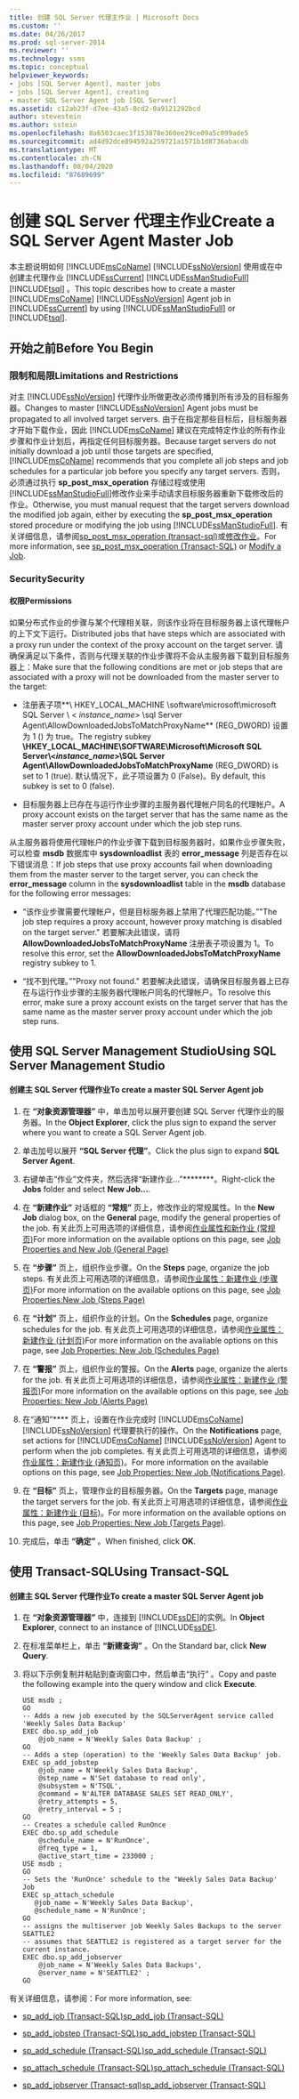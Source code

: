 ```yaml
---
title: 创建 SQL Server 代理主作业 | Microsoft Docs
ms.custom: ''
ms.date: 04/26/2017
ms.prod: sql-server-2014
ms.reviewer: ''
ms.technology: ssms
ms.topic: conceptual
helpviewer_keywords:
- jobs [SQL Server Agent], master jobs
- jobs [SQL Server Agent], creating
- master SQL Server Agent job [SQL Server]
ms.assetid: c12ab23f-d7ee-43a5-8cd2-0a9121292bcd
author: stevestein
ms.author: sstein
ms.openlocfilehash: 8a6503caec3f153878e360ee29ce09a5c099ade5
ms.sourcegitcommit: ad4d92dce894592a259721a1571b1d8736abacdb
ms.translationtype: MT
ms.contentlocale: zh-CN
ms.lasthandoff: 08/04/2020
ms.locfileid: "87689699"
---
```

# <a name="create-a-sql-server-agent-master-job"></a><span data-ttu-id="1aca9-102">创建 SQL Server 代理主作业</span><span class="sxs-lookup"><span data-stu-id="1aca9-102">Create a SQL Server Agent Master Job</span></span>
  <span data-ttu-id="1aca9-103">本主题说明如何 [!INCLUDE[msCoName](../../includes/msconame-md.md)] [!INCLUDE[ssNoVersion](../../includes/ssnoversion-md.md)] 使用或在中创建主代理作业 [!INCLUDE[ssCurrent](../../includes/sscurrent-md.md)] [!INCLUDE[ssManStudioFull](../../includes/ssmanstudiofull-md.md)] [!INCLUDE[tsql](../../includes/tsql-md.md)] 。</span><span class="sxs-lookup"><span data-stu-id="1aca9-103">This topic describes how to create a master [!INCLUDE[msCoName](../../includes/msconame-md.md)] [!INCLUDE[ssNoVersion](../../includes/ssnoversion-md.md)] Agent job in [!INCLUDE[ssCurrent](../../includes/sscurrent-md.md)] by using [!INCLUDE[ssManStudioFull](../../includes/ssmanstudiofull-md.md)] or [!INCLUDE[tsql](../../includes/tsql-md.md)].</span></span>  
  
 
##  <a name="before-you-begin"></a><a name="BeforeYouBegin"></a> <span data-ttu-id="1aca9-104">开始之前</span><span class="sxs-lookup"><span data-stu-id="1aca9-104">Before You Begin</span></span>  
  
###  <a name="limitations-and-restrictions"></a><a name="Restrictions"></a> <span data-ttu-id="1aca9-105">限制和局限</span><span class="sxs-lookup"><span data-stu-id="1aca9-105">Limitations and Restrictions</span></span>  
 <span data-ttu-id="1aca9-106">对主 [!INCLUDE[ssNoVersion](../../includes/ssnoversion-md.md)] 代理作业所做更改必须传播到所有涉及的目标服务器。</span><span class="sxs-lookup"><span data-stu-id="1aca9-106">Changes to master [!INCLUDE[ssNoVersion](../../includes/ssnoversion-md.md)] Agent jobs must be propagated to all involved target servers.</span></span> <span data-ttu-id="1aca9-107">由于在指定那些目标后，目标服务器才开始下载作业，因此 [!INCLUDE[msCoName](../../includes/msconame-md.md)] 建议在完成特定作业的所有作业步骤和作业计划后，再指定任何目标服务器。</span><span class="sxs-lookup"><span data-stu-id="1aca9-107">Because target servers do not initially download a job until those targets are specified, [!INCLUDE[msCoName](../../includes/msconame-md.md)] recommends that you complete all job steps and job schedules for a particular job before you specify any target servers.</span></span> <span data-ttu-id="1aca9-108">否则，必须通过执行 **sp_post_msx_operation** 存储过程或使用 [!INCLUDE[ssManStudioFull](../../includes/ssmanstudiofull-md.md)]修改作业来手动请求目标服务器重新下载修改后的作业。</span><span class="sxs-lookup"><span data-stu-id="1aca9-108">Otherwise, you must manual request that the target servers download the modified job again, either by executing the **sp_post_msx_operation** stored procedure or modifying the job using [!INCLUDE[ssManStudioFull](../../includes/ssmanstudiofull-md.md)].</span></span> <span data-ttu-id="1aca9-109">有关详细信息，请参阅[sp_post_msx_operation &#40;transact-sql&#41;](/sql/relational-databases/system-stored-procedures/sp-post-msx-operation-transact-sql)或[修改作业](modify-a-job.md)。</span><span class="sxs-lookup"><span data-stu-id="1aca9-109">For more information, see [sp_post_msx_operation &#40;Transact-SQL&#41;](/sql/relational-databases/system-stored-procedures/sp-post-msx-operation-transact-sql) or [Modify a Job](modify-a-job.md).</span></span>  
  
###  <a name="security"></a><a name="Security"></a> <span data-ttu-id="1aca9-110">Security</span><span class="sxs-lookup"><span data-stu-id="1aca9-110">Security</span></span>  
  
####  <a name="permissions"></a><a name="Permissions"></a> <span data-ttu-id="1aca9-111">权限</span><span class="sxs-lookup"><span data-stu-id="1aca9-111">Permissions</span></span>  
 <span data-ttu-id="1aca9-112">如果分布式作业的步骤与某个代理相关联，则该作业将在目标服务器上该代理帐户的上下文下运行。</span><span class="sxs-lookup"><span data-stu-id="1aca9-112">Distributed jobs that have steps which are associated with a proxy run under the context of the proxy account on the target server.</span></span> <span data-ttu-id="1aca9-113">请确保满足以下条件，否则与代理关联的作业步骤将不会从主服务器下载到目标服务器上：</span><span class="sxs-lookup"><span data-stu-id="1aca9-113">Make sure that the following conditions are met or job steps that are associated with a proxy will not be downloaded from the master server to the target:</span></span>  
  
-   <span data-ttu-id="1aca9-114">注册表子项**\ HKEY_LOCAL_MACHINE \software\microsoft\microsoft SQL Server \\ < *instance_name*> \sql Server Agent\AllowDownloadedJobsToMatchProxyName** (REG_DWORD) 设置为 1 () 为 true。</span><span class="sxs-lookup"><span data-stu-id="1aca9-114">The registry subkey **\HKEY_LOCAL_MACHINE\SOFTWARE\Microsoft\Microsoft SQL Server\\<*instance_name*>\SQL Server Agent\AllowDownloadedJobsToMatchProxyName** (REG_DWORD) is set to 1 (true).</span></span> <span data-ttu-id="1aca9-115">默认情况下，此子项设置为 0 (False)。</span><span class="sxs-lookup"><span data-stu-id="1aca9-115">By default, this subkey is set to 0 (false).</span></span>  
  
-   <span data-ttu-id="1aca9-116">目标服务器上已存在与运行作业步骤的主服务器代理帐户同名的代理帐户。</span><span class="sxs-lookup"><span data-stu-id="1aca9-116">A proxy account exists on the target server that has the same name as the master server proxy account under which the job step runs.</span></span>  
  
 <span data-ttu-id="1aca9-117">从主服务器将使用代理帐户的作业步骤下载到目标服务器时，如果作业步骤失败，可以检查 **msdb** 数据库中 **sysdownloadlist** 表的 **error_message** 列是否存在以下错误消息：</span><span class="sxs-lookup"><span data-stu-id="1aca9-117">If job steps that use proxy accounts fail when downloading them from the master server to the target server, you can check the **error_message** column in the **sysdownloadlist** table in the **msdb** database for the following error messages:</span></span>  
  
-   <span data-ttu-id="1aca9-118">“该作业步骤需要代理帐户，但是目标服务器上禁用了代理匹配功能。”</span><span class="sxs-lookup"><span data-stu-id="1aca9-118">"The job step requires a proxy account, however proxy matching is disabled on the target server."</span></span> <span data-ttu-id="1aca9-119">若要解决此错误，请将 **AllowDownloadedJobsToMatchProxyName** 注册表子项设置为 1。</span><span class="sxs-lookup"><span data-stu-id="1aca9-119">To resolve this error, set the **AllowDownloadedJobsToMatchProxyName** registry subkey to 1.</span></span>  
  
-   <span data-ttu-id="1aca9-120">“找不到代理。”</span><span class="sxs-lookup"><span data-stu-id="1aca9-120">"Proxy not found."</span></span> <span data-ttu-id="1aca9-121">若要解决此错误，请确保目标服务器上已存在与运行作业步骤的主服务器代理帐户同名的代理帐户。</span><span class="sxs-lookup"><span data-stu-id="1aca9-121">To resolve this error, make sure a proxy account exists on the target server that has the same name as the master server proxy account under which the job step runs.</span></span>  
  
##  <a name="using-sql-server-management-studio"></a><a name="SSMSProcedure"></a> <span data-ttu-id="1aca9-122">使用 SQL Server Management Studio</span><span class="sxs-lookup"><span data-stu-id="1aca9-122">Using SQL Server Management Studio</span></span>  
  
#### <a name="to-create-a-master-sql-server-agent-job"></a><span data-ttu-id="1aca9-123">创建主 SQL Server 代理作业</span><span class="sxs-lookup"><span data-stu-id="1aca9-123">To create a master SQL Server Agent job</span></span>  
  
1.  <span data-ttu-id="1aca9-124">在 **“对象资源管理器”** 中，单击加号以展开要创建 SQL Server 代理作业的服务器。</span><span class="sxs-lookup"><span data-stu-id="1aca9-124">In the **Object Explorer**, click the plus sign to expand the server where you want to create a SQL Server Agent job.</span></span>  
  
2.  <span data-ttu-id="1aca9-125">单击加号以展开 **“SQL Server 代理”**。</span><span class="sxs-lookup"><span data-stu-id="1aca9-125">Click the plus sign to expand **SQL Server Agent**.</span></span>  
  
3.  <span data-ttu-id="1aca9-126">右键单击“作业”文件夹，然后选择“新建作业…”\*\*\*\*\*\*\*\*。</span><span class="sxs-lookup"><span data-stu-id="1aca9-126">Right-click the **Jobs** folder and select **New Job...**.</span></span>  
  
4.  <span data-ttu-id="1aca9-127">在 **“新建作业”** 对话框的 **“常规”** 页上，修改作业的常规属性。</span><span class="sxs-lookup"><span data-stu-id="1aca9-127">In the **New Job** dialog box, on the **General** page, modify the general properties of the job.</span></span> <span data-ttu-id="1aca9-128">有关此页上可用选项的详细信息，请参阅[作业属性和新作业 &#40;常规页&#41;](../../integration-services/general-page-of-integration-services-designers-options.md)</span><span class="sxs-lookup"><span data-stu-id="1aca9-128">For more information on the available options on this page, see [Job Properties and New Job &#40;General Page&#41;](../../integration-services/general-page-of-integration-services-designers-options.md)</span></span>  
  
5.  <span data-ttu-id="1aca9-129">在 **“步骤”** 页上，组织作业步骤。</span><span class="sxs-lookup"><span data-stu-id="1aca9-129">On the **Steps** page, organize the job steps.</span></span> <span data-ttu-id="1aca9-130">有关此页上可用选项的详细信息，请参阅[作业属性：新建作业 &#40;步骤页&#41;](job-properties-new-job-steps-page.md)</span><span class="sxs-lookup"><span data-stu-id="1aca9-130">For more information on the available options on this page, see [Job Properties:New Job &#40;Steps Page&#41;](job-properties-new-job-steps-page.md)</span></span>  
  
6.  <span data-ttu-id="1aca9-131">在 **“计划”** 页上，组织作业的计划。</span><span class="sxs-lookup"><span data-stu-id="1aca9-131">On the **Schedules** page, organize schedules for the job.</span></span> <span data-ttu-id="1aca9-132">有关此页上可用选项的详细信息，请参阅[作业属性：新建作业 &#40;计划页&#41;](job-properties-new-job-schedules-page.md)</span><span class="sxs-lookup"><span data-stu-id="1aca9-132">For more information on the available options on this page, see [Job Properties: New Job &#40;Schedules Page&#41;](job-properties-new-job-schedules-page.md)</span></span>  
  
7.  <span data-ttu-id="1aca9-133">在 **“警报”** 页上，组织作业的警报。</span><span class="sxs-lookup"><span data-stu-id="1aca9-133">On the **Alerts** page, organize the alerts for the job.</span></span> <span data-ttu-id="1aca9-134">有关此页上可用选项的详细信息，请参阅[作业属性：新建作业 &#40;警报页&#41;](job-properties-new-job-alerts-page.md)</span><span class="sxs-lookup"><span data-stu-id="1aca9-134">For more information on the available options on this page, see [Job Properties: New Job &#40;Alerts Page&#41;](job-properties-new-job-alerts-page.md)</span></span>  
  
8.  <span data-ttu-id="1aca9-135">在“通知”\*\*\*\* 页上，设置在作业完成时 [!INCLUDE[msCoName](../../includes/msconame-md.md)] [!INCLUDE[ssNoVersion](../../includes/ssnoversion-md.md)] 代理要执行的操作。</span><span class="sxs-lookup"><span data-stu-id="1aca9-135">On the **Notifications** page, set actions for [!INCLUDE[msCoName](../../includes/msconame-md.md)] [!INCLUDE[ssNoVersion](../../includes/ssnoversion-md.md)] Agent to perform when the job completes.</span></span> <span data-ttu-id="1aca9-136">有关此页上可用选项的详细信息，请参阅[作业属性：新建作业 &#40;通知页&#41;](job-properties-new-job-notifications-page.md)。</span><span class="sxs-lookup"><span data-stu-id="1aca9-136">For more information on the available options on this page, see [Job Properties: New Job &#40;Notifications Page&#41;](job-properties-new-job-notifications-page.md).</span></span>  
  
9. <span data-ttu-id="1aca9-137">在 **“目标”** 页上，管理作业的目标服务器。</span><span class="sxs-lookup"><span data-stu-id="1aca9-137">On the **Targets** page, manage the target servers for the job.</span></span> <span data-ttu-id="1aca9-138">有关此页上可用选项的详细信息，请参阅[作业属性：新建作业 &#40;目标&#41;](job-properties-new-job-targets-page.md)。</span><span class="sxs-lookup"><span data-stu-id="1aca9-138">For more information on the available options on this page, see [Job Properties: New Job &#40;Targets Page&#41;](job-properties-new-job-targets-page.md).</span></span>  
  
10. <span data-ttu-id="1aca9-139">完成后，单击 **“确定”** 。</span><span class="sxs-lookup"><span data-stu-id="1aca9-139">When finished, click **OK**.</span></span>  
  

  
##  <a name="using-transact-sql"></a><a name="TsqlProcedure"></a> <span data-ttu-id="1aca9-140">使用 Transact-SQL</span><span class="sxs-lookup"><span data-stu-id="1aca9-140">Using Transact-SQL</span></span>  
  
#### <a name="to-create-a-master-sql-server-agent-job"></a><span data-ttu-id="1aca9-141">创建主 SQL Server 代理作业</span><span class="sxs-lookup"><span data-stu-id="1aca9-141">To create a master SQL Server Agent job</span></span>  
  
1.  <span data-ttu-id="1aca9-142">在 **“对象资源管理器”** 中，连接到 [!INCLUDE[ssDE](../../includes/ssde-md.md)]的实例。</span><span class="sxs-lookup"><span data-stu-id="1aca9-142">In **Object Explorer**, connect to an instance of [!INCLUDE[ssDE](../../includes/ssde-md.md)].</span></span>  
  
2.  <span data-ttu-id="1aca9-143">在标准菜单栏上，单击 **“新建查询”** 。</span><span class="sxs-lookup"><span data-stu-id="1aca9-143">On the Standard bar, click **New Query**.</span></span>  
  
3.  <span data-ttu-id="1aca9-144">将以下示例复制并粘贴到查询窗口中，然后单击“执行” 。</span><span class="sxs-lookup"><span data-stu-id="1aca9-144">Copy and paste the following example into the query window and click **Execute**.</span></span>  
  
    ```  
    USE msdb ;  
    GO  
    -- Adds a new job executed by the SQLServerAgent service called 'Weekly Sales Data Backup'  
    EXEC dbo.sp_add_job  
        @job_name = N'Weekly Sales Data Backup' ;  
    GO  
    -- Adds a step (operation) to the 'Weekly Sales Data Backup' job.  
    EXEC sp_add_jobstep  
        @job_name = N'Weekly Sales Data Backup',  
        @step_name = N'Set database to read only',  
        @subsystem = N'TSQL',  
        @command = N'ALTER DATABASE SALES SET READ_ONLY',   
        @retry_attempts = 5,  
        @retry_interval = 5 ;  
    GO  
    -- Creates a schedule called RunOnce  
    EXEC dbo.sp_add_schedule  
        @schedule_name = N'RunOnce',  
        @freq_type = 1,  
        @active_start_time = 233000 ;  
    USE msdb ;  
    GO  
    -- Sets the 'RunOnce' schedule to the "Weekly Sales Data Backup' Job  
    EXEC sp_attach_schedule  
       @job_name = N'Weekly Sales Data Backup',  
       @schedule_name = N'RunOnce';  
    GO  
    -- assigns the multiserver job Weekly Sales Backups to the server SEATTLE2  
    -- assumes that SEATTLE2 is registered as a target server for the current instance.  
    EXEC dbo.sp_add_jobserver  
        @job_name = N'Weekly Sales Data Backups',  
        @server_name = N'SEATTLE2' ;  
    GO  
    ```  
  
 <span data-ttu-id="1aca9-145">有关详细信息，请参阅：</span><span class="sxs-lookup"><span data-stu-id="1aca9-145">For more information, see:</span></span>  
  
-   [<span data-ttu-id="1aca9-146">sp_add_job (Transact-SQL)</span><span class="sxs-lookup"><span data-stu-id="1aca9-146">sp_add_job &#40;Transact-SQL&#41;</span></span>](/sql/relational-databases/system-stored-procedures/sp-add-job-transact-sql)  
  
-   [<span data-ttu-id="1aca9-147">sp_add_jobstep (Transact-SQL)</span><span class="sxs-lookup"><span data-stu-id="1aca9-147">sp_add_jobstep &#40;Transact-SQL&#41;</span></span>](/sql/relational-databases/system-stored-procedures/sp-add-jobstep-transact-sql)  
  
-   [<span data-ttu-id="1aca9-148">sp_add_schedule (Transact-SQL)</span><span class="sxs-lookup"><span data-stu-id="1aca9-148">sp_add_schedule &#40;Transact-SQL&#41;</span></span>](/sql/relational-databases/system-stored-procedures/sp-add-schedule-transact-sql)  
  
-   [<span data-ttu-id="1aca9-149">sp_attach_schedule (Transact-SQL)</span><span class="sxs-lookup"><span data-stu-id="1aca9-149">sp_attach_schedule &#40;Transact-SQL&#41;</span></span>](/sql/relational-databases/system-stored-procedures/sp-attach-schedule-transact-sql)  
  
-   [<span data-ttu-id="1aca9-150">sp_add_jobserver &#40;Transact-sql&#41;</span><span class="sxs-lookup"><span data-stu-id="1aca9-150">sp_add_jobserver &#40;Transact-SQL&#41;</span></span>](/sql/relational-databases/system-stored-procedures/sp-add-jobserver-transact-sql)  
  

  
  
